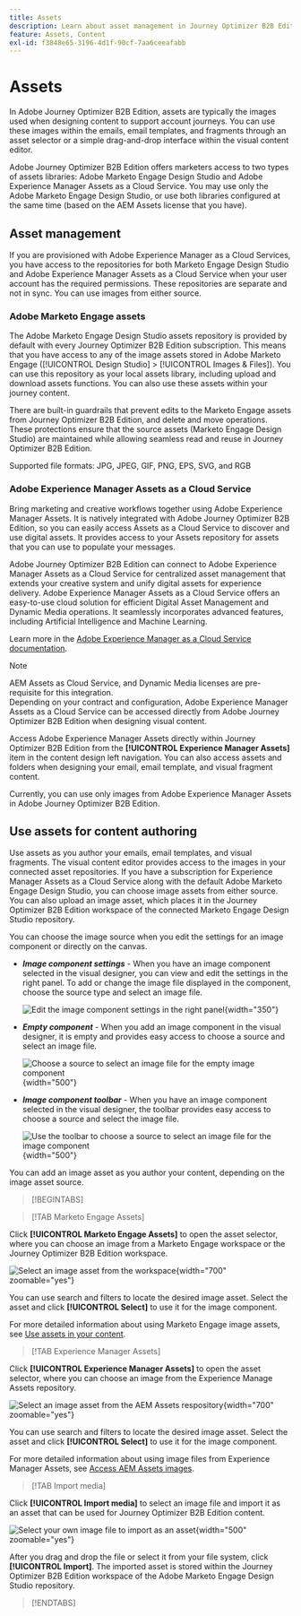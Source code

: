 ```yaml
---
title: Assets
description: Learn about asset management in Journey Optimizer B2B Edition.
feature: Assets, Content
exl-id: f3848e65-3196-4d1f-90cf-7aa6ceeafabb
---
```

# Assets

In Adobe Journey Optimizer B2B Edition, assets are typically the images used when designing content to support account journeys. You can use these images within the emails, email templates, and fragments through an asset selector or a simple drag-and-drop interface within the visual content editor.

Adobe Journey Optimizer B2B Edition offers marketers access to two types of assets libraries: Adobe Marketo Engage Design Studio and Adobe Experience Manager Assets as a Cloud Service. You may use only the Adobe Marketo Engage Design Studio, or use both libraries configured at the same time (based on the AEM Assets license that you have).

## Asset management

If you are provisioned with Adobe Experience Manager as a Cloud Services, you have access to the repositories for both Marketo Engage Design Studio and Adobe Experience Manager Assets as a Cloud Service when your user account has the required permissions. These repositories are separate and not in sync. You can use images from either source.

### Adobe Marketo Engage assets

The Adobe Marketo Engage Design Studio assets repository is provided by default with every Journey Optimizer B2B Edition subscription. This means that you have access to any of the image assets stored in Adobe Marketo Engage ([!UICONTROL Design Studio] > [!UICONTROL Images & Files]). You can use this repository as your local assets library, including upload and download assets functions. You can also use these assets within your journey content.

There are built-in guardrails that prevent edits to the Marketo Engage assets from Journey Optimizer B2B Edition, and delete and move operations. These protections ensure that the source assets (Marketo Engage Design Studio) are maintained while allowing seamless read and reuse in Journey Optimizer B2B Edition.

Supported file formats: JPG, JPEG, GIF, PNG, EPS, SVG, and RGB

### Adobe Experience Manager Assets as a Cloud Service

Bring marketing and creative workflows together using Adobe Experience Manager Assets. It is natively integrated with Adobe Journey Optimizer B2B Edition, so you can easily access Assets as a Cloud Service to discover and use digital assets. It provides access to your Assets repository for assets that you can use to populate your messages.

Adobe Journey Optimizer B2B Edition can connect to Adobe Experience Manager Assets as a Cloud Service for centralized asset management that extends your creative system and unify digital assets for experience delivery. Adobe Experience Manager Assets as a Cloud Service offers an easy-to-use cloud solution for efficient Digital Asset Management and Dynamic Media operations. It seamlessly incorporates advanced features, including Artificial Intelligence and Machine Learning.

Learn more in the [Adobe Experience Manager as a Cloud Service documentation](https://experienceleague.adobe.com/en/docs/experience-manager-cloud-service/content/assets/overview).

>[!NOTE]
>
>AEM Assets as Cloud Service, and Dynamic Media licenses are pre-requisite for this integration.<br/>
>Depending on your contract and configuration, Adobe Experience Manager Assets as a Cloud Service can be accessed directly from Adobe Journey Optimizer B2B Edition when designing visual content.

Access Adobe Experience Manager Assets directly within Journey Optimizer B2B Edition from the **[!UICONTROL Experience Manager Assets]** item in the content design left navigation. You can also access assets and folders when designing your email, email template, and visual fragment content.

Currently, you can use only images from Adobe Experience Manager Assets in Adobe Journey Optimizer B2B Edition.

## Use assets for content authoring

Use assets as you author your emails, email templates, and visual fragments. The visual content editor provides access to the images in your connected asset repositories. If you have a subscription for Experience Manager Assets as a Cloud Service along with the default Adobe Marketo Engage Design Studio, you can choose image assets from either source. You can also upload an image asset, which places it in the Journey Optimizer B2B Edition workspace of the connected Marketo Engage Design Studio repository.

You can choose the image source when you edit the settings for an image component or directly on the canvas.

* **_Image component settings_** - When you have an image component selected in the visual designer, you can view and edit the settings in the right panel. To add or change the image file displayed in the component, choose the source type and select an image file.

   ![Edit the image component settings in the right panel](./assets/content-assets-image-settings.png){width="350"}

* **_Empty component_** - When you add an image component in the visual designer, it is empty and provides easy access to choose a source and select an image file.

   ![Choose a source to select an image file for the empty image component](./assets/content-assets-image-component-empty.png){width="500"}

* **_Image component toolbar_** - When you have an image component selected in the visual designer, the toolbar provides easy access to choose a source and select the image file.

   ![Use the toolbar to choose a source to select an image file for the image component](./assets/content-assets-image-toolbar-settings.png){width="500"}

You can add an image asset as you author your content, depending on the image asset source.

>[!BEGINTABS]

>[!TAB Marketo Engage Assets]

Click **[!UICONTROL Marketo Engage Assets]** to open the asset selector, where you can choose an image from a Marketo Engage workspace or the Journey Optimizer B2B Edition workspace.

![Select an image asset from the workspace](./assets/content-assets-image-me-selected.png){width="700" zoomable="yes"}

You can use search and filters to locate the desired image asset. Select the asset and click **[!UICONTROL Select]** to use it for the image component.

For more detailed information about using Marketo Engage image assets, see [Use assets in your content](./marketo-engage-design-studio.md#use-assets-in-your-content).

>[!TAB Experience Manager Assets]

Click **[!UICONTROL Experience Manager Assets]** to open the asset selector, where you can choose an image from the Experience Manage Assets repository.

![Select an image asset from the AEM Assets respository](./assets/content-assets-image-aem-selected.png){width="700" zoomable="yes"}

You can use search and filters to locate the desired image asset. Select the asset and click **[!UICONTROL Select]** to use it for the image component.

For more detailed information about using image files from Experience Manager Assets, see [Access AEM Assets images](./aem-assets.md#access-aem-assets-images).

>[!TAB Import media]

Click **[!UICONTROL Import media]** to select an image file and import it as an asset that can be used for Journey Optimizer B2B Edition content. 

![Select your own image file to import as an asset](./assets/content-assets-image-import-file-selected.png){width="500" zoomable="yes"}

After you drag and drop the file or select it from your file system, click **[!UICONTROL Import]**. The imported asset is stored within the Journey Optimizer B2B Edition workspace of the Adobe Marketo Engage Design Studio repository.

>[!ENDTABS]
